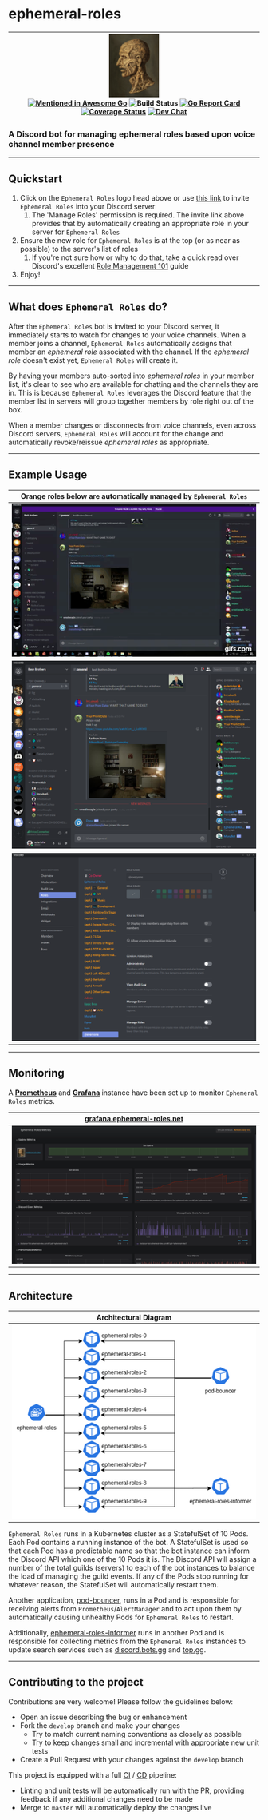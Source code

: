 # ephemeral-roles

| <a href="https://discordapp.com/api/oauth2/authorize?client_id=392419127626694676&permissions=268435456&scope=bot"><img src="https://raw.githubusercontent.com/ewohltman/ephemeral-roles/master/web/static/Testa_Anatomica-Filippo_Balbi.jpg" width="100"></a><br/> [![Mentioned in Awesome Go](https://awesome.re/mentioned-badge.svg)](https://github.com/avelino/awesome-go) ![Build Status](https://github.com/ewohltman/ephemeral-roles/workflows/build/badge.svg?branch=master) [![Go Report Card](https://goreportcard.com/badge/github.com/ewohltman/ephemeral-roles)](https://goreportcard.com/report/github.com/ewohltman/ephemeral-roles) [![Coverage Status](https://coveralls.io/repos/github/ewohltman/ephemeral-roles/badge.svg?branch=master)](https://coveralls.io/github/ewohltman/ephemeral-roles?branch=master) [![Dev Chat](https://img.shields.io/badge/discord-dev%20chat-blue)](https://discord.gg/yrxaJb5) |
| :------: |

### A Discord bot for managing ephemeral roles based upon voice channel member presence

----

## Quickstart

1. Click on the `Ephemeral Roles` logo head above or use [this link](https://discordapp.com/api/oauth2/authorize?client_id=392419127626694676&permissions=268435456&scope=bot)
to invite `Ephemeral Roles` into your Discord server
    1. The 'Manage Roles' permission is required.  The invite link above
    provides that by automatically creating an appropriate role in your server
    for `Ephemeral Roles` 
2. Ensure the new role for `Ephemeral Roles` is at the top (or as near as
possible) to the server's list of roles
    1. If you're not sure how or why to do that, take a quick read over
    Discord's excellent [Role Management 101](https://support.discordapp.com/hc/en-us/articles/214836687-Role-Management-101) guide
3. Enjoy!

----

## What does `Ephemeral Roles` do?

After the `Ephemeral Roles` bot is invited to your Discord server, it
immediately starts to watch for changes to your voice channels.  When a member
joins a channel, `Ephemeral Roles` automatically assigns that member an
*ephemeral role* associated with the channel.  If the *ephemeral role* doesn't
exist yet, `Ephemeral Roles` will create it.

By having your members auto-sorted into *ephemeral roles* in your member list,
it's clear to see who are available for chatting and the channels they are in.
This is because `Ephemeral Roles` leverages the Discord feature that the member
list in servers will group together members by role right out of the box.

When a member changes or disconnects from voice channels, even across Discord
servers, `Ephemeral Roles` will account for the change and automatically
revoke/reissue *ephemeral roles* as appropriate.

----

## Example Usage

| Orange roles below are automatically managed by `Ephemeral Roles` |
| :------: |
| ![Ephemeral Roles action example](https://raw.githubusercontent.com/ewohltman/ephemeral-roles/master/web/static/action.gif) |
| ![Ephemeral Roles static example](https://raw.githubusercontent.com/ewohltman/ephemeral-roles/master/web/static/static.png) |
| ![Ephemeral Roles example role list](https://raw.githubusercontent.com/ewohltman/ephemeral-roles/master/web/static/roles.png) |

----

## Monitoring

A **[Prometheus](https://prometheus.io/)** and **[Grafana](https://grafana.com/)** instance have been set up to monitor `Ephemeral Roles` metrics.

| [grafana.ephemeral-roles.net](http://grafana.ephemeral-roles.net/d/OqANQqtiz/ephemeral-roles-metrics?orgId=1&refresh=5s) |
| :------: |
| <a href="http://grafana.ephemeral-roles.net/d/OqANQqtiz/ephemeral-roles-metrics?orgId=1&refresh=5s"><img src="https://raw.githubusercontent.com/ewohltman/ephemeral-roles/master/web/static/bot-metrics.png"></a> |

----

## Architecture

| Architectural Diagram |
| :------: |
| ![Architecture](https://raw.githubusercontent.com/ewohltman/ephemeral-roles/master/web/static/architecture.png) |

`Ephemeral Roles` runs in a Kubernetes cluster as a StatefulSet of 10
Pods. Each Pod contains a running instance of the bot. A StatefulSet is
used so that each Pod has a predictable name so that the bot instance can
inform the Discord API which one of the 10 Pods it is. The Discord
API will assign a number of the total guilds (servers) to each of the bot
instances to balance the load of managing the guild events. If any of the
Pods stop running for whatever reason, the StatefulSet will automatically
restart them.

Another application, [pod-bouncer](https://github.com/ewohltman/pod-bouncer),
runs in a Pod and is responsible for receiving alerts from
`Prometheus`/`AlertManager` and to act upon them by automatically causing
unhealthy Pods for `Ephemeral Roles` to restart.

Additionally, [ephemeral-roles-informer](https://github.com/ewohltman/ephemeral-roles-informer)
runs in another Pod and is responsible for collecting metrics from the
`Ephemeral Roles` instances to update search services such as
[discord.bots.gg](https://discord.bots.gg/) and [top.gg](https://top.gg/).

----

## Contributing to the project

Contributions are very welcome! Please follow the guidelines below:

* Open an issue describing the bug or enhancement
* Fork the `develop` branch and make your changes
  * Try to match current naming conventions as closely as possible
  * Try to keep changes small and incremental with appropriate new unit tests
* Create a Pull Request with your changes against the `develop` branch

This project is equipped with a full
[CI](https://en.wikipedia.org/wiki/Continuous_integration)
/
[CD](https://en.wikipedia.org/wiki/Continuous_deployment) pipeline:
 
* Linting and unit tests will be automatically run with the PR, providing
feedback if any additional changes need to be made
* Merge to `master` will automatically deploy the changes live
